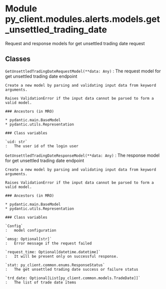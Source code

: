 Module py_client.modules.alerts.models.get_unsettled_trading_date
=================================================================
Request and response models for get unsettled trading date request

Classes
-------

`GetUnsettledTradingDateRequestModel(**data: Any)`
:   The request model for get unsettled trading date endpoint
    
    Create a new model by parsing and validating input data from keyword arguments.
    
    Raises ValidationError if the input data cannot be parsed to form a valid model.

    ### Ancestors (in MRO)

    * pydantic.main.BaseModel
    * pydantic.utils.Representation

    ### Class variables

    `uid: str`
    :   The user id of the login user

`GetUnsettledTradingDateResponseModel(**data: Any)`
:   The response model for get unsettled trading date endpoint
    
    Create a new model by parsing and validating input data from keyword arguments.
    
    Raises ValidationError if the input data cannot be parsed to form a valid model.

    ### Ancestors (in MRO)

    * pydantic.main.BaseModel
    * pydantic.utils.Representation

    ### Class variables

    `Config`
    :   model configuration

    `emsg: Optional[str]`
    :   Error message if the request failed

    `request_time: Optional[datetime.datetime]`
    :   It will be present only on successful response.

    `stat: py_client.common.enums.ResponseStatus`
    :   The get unsettled trading date success or failure status

    `trd_date: Optional[List[py_client.common.models.TradeDate]]`
    :   The list of trade date items